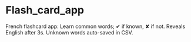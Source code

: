 # Flash_card_app
French flashcard app: Learn common words; ✔ if known, ✘ if not. Reveals English after 3s. Unknown words auto-saved in CSV.
